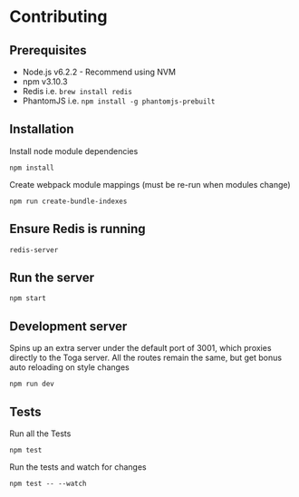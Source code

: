 # Contributing


## Prerequisites

* Node.js v6.2.2 - Recommend using NVM
* npm v3.10.3
* Redis i.e. `brew install redis`
* PhantomJS i.e. `npm install -g phantomjs-prebuilt`

## Installation

Install node module dependencies

`npm install`

Create webpack module mappings (must be re-run when modules change)

`npm run create-bundle-indexes`

## Ensure Redis is running

`redis-server`

## Run the server

`npm start`

## Development server
Spins up an extra server under the default port of 3001, which proxies directly to the Toga server. All the routes remain the same, but get bonus auto reloading on style changes

`npm run dev`

## Tests

Run all the Tests

`npm test`

Run the tests and watch for changes

`npm test -- --watch`
